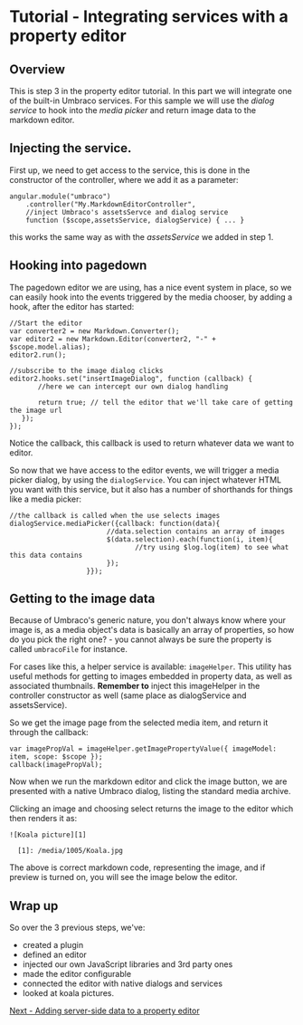 # Tutorial - Integrating services with a property editor

## Overview
This is step 3 in the property editor tutorial. In this part we will integrate one of the built-in
Umbraco services. For this sample we will use the *dialog service* to hook into the *media picker* and return image data to the markdown editor.

## Injecting the service.
First up, we need to get access to the service, this is done in the constructor of the controller, where we add it as a parameter:

	angular.module("umbraco")
		.controller("My.MarkdownEditorController",
		//inject Umbraco's assetsServce and dialog service
		function ($scope,assetsService, dialogService) { ... }

this works the same way as with the *assetsService* we added in step 1.

## Hooking into pagedown
The pagedown editor we are using, has a nice event system in place, so we can easily hook into the events triggered by the media chooser, by adding a hook, after the editor has started:

	//Start the editor
	var converter2 = new Markdown.Converter();
    var editor2 = new Markdown.Editor(converter2, "-" + $scope.model.alias);
    editor2.run();

	//subscribe to the image dialog clicks
    editor2.hooks.set("insertImageDialog", function (callback) {
           //here we can intercept our own dialog handling

           return true; // tell the editor that we'll take care of getting the image url
       });
	});

Notice the callback, this callback is used to return whatever data we want to editor.

So now that we have access to the editor events, we will trigger a media picker dialog, by using the `dialogService`. You can inject whatever HTML you want with this service, but it also has a number of shorthands for things like a media picker:

	//the callback is called when the use selects images
	dialogService.mediaPicker({callback: function(data){
							//data.selection contains an array of images
	                        $(data.selection).each(function(i, item){
	                               //try using $log.log(item) to see what this data contains
	                        });
	                   }});

## Getting to the image data
Because of Umbraco's generic nature, you don't always know where your image is, as a media object's data is basically an array of properties, so how do you pick the right one? - you cannot always be sure the property is called `umbracoFile` for instance.

For cases like this, a helper service is available: `imageHelper`. This utility has useful methods for getting to images embedded in property data, as well as associated thumbnails. **Remember to** inject this imageHelper in the controller constructor as well (same place as dialogService and assetsService).

So we get the image page from the selected media item, and return it through the callback:

	var imagePropVal = imageHelper.getImagePropertyValue({ imageModel: item, scope: $scope });
	callback(imagePropVal);

Now when we run the markdown editor and click the image button, we are presented with a native Umbraco dialog, listing the standard media archive.

Clicking an image and choosing select returns the image to the editor which then renders it as:

	![Koala picture][1]

	  [1]: /media/1005/Koala.jpg

The above is correct markdown code, representing the image, and if preview is turned on, you will see the image below the editor.


## Wrap up
So over the 3 previous steps, we've:

- created a plugin
- defined an editor
- injected our own JavaScript libraries and 3rd party ones
- made the editor configurable
- connected the editor with native dialogs and services
- looked at koala pictures.

[Next - Adding server-side data to a property editor](part-4.md)
